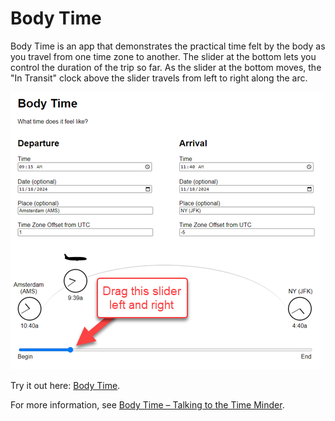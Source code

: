 # Body Time

Body Time is an app that demonstrates the practical time felt by the body as you travel from one time zone to another. The slider at the bottom lets you control the duration of the trip so far. As the slider at the bottom moves, the "In Transit" clock above the slider travels from left to right along the arc.

![GUI instructions](bodytime.png)

Try it out here: [Body Time](https://gulley.github.io/Bodytime/).

For more information, see [Body Time – Talking to the Time Minder](https://starchamber.com/2024/09/10/body-time-talking-to-the-time-minder/).
